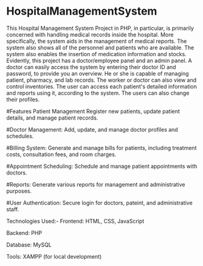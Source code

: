 # HospitalManagementSystem
This Hospital Management System Project in PHP, in particular, is primarily concerned with handling medical records inside the hospital. More specifically, the system aids in the management of medical reports. The system also shows all of the personnel and patients who are available. The system also enables the insertion of medication information and stocks. Evidently, this project has a doctor/employee panel and an admin panel. A doctor can easily access the system by entering their doctor ID and password, to provide you an overview. He or she is capable of managing patient, pharmacy, and lab records. The worker or doctor can also view and control inventories. The user can access each patient's detailed information and reports using it, according to the system. The users can also change their profiles.

#Features
Patient Management
Register new patients, update patient details, and manage patient records.

#Doctor Management:
Add, update, and manage doctor profiles and schedules.

#Billing System:
Generate and manage bills for patients, including treatment costs, consultation fees, and room charges.

#Appointment Scheduling:
Schedule and manage patient appointments with doctors.

#Reports:
Generate various reports for management and administrative purposes.

#User Authentication:
Secure login for doctors, pateint, and administrative staff.

Technologies Used:-
Frontend: HTML, CSS, JavaScript

Backend: PHP

Database: MySQL

Tools: XAMPP (for local development)
